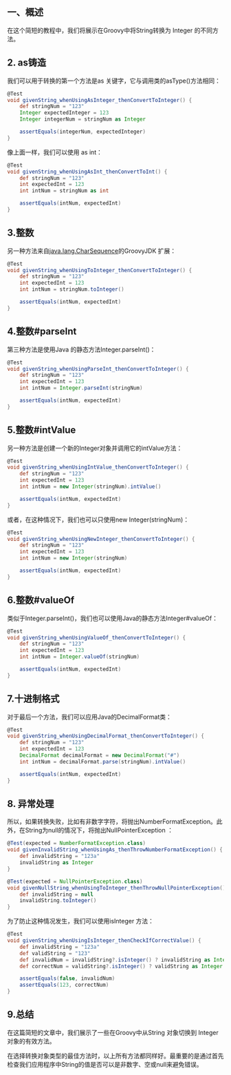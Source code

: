 ## 一、概述

在这个简短的教程中，我们将展示在Groovy中将String转换为 Integer 的不同方法。

## 2. as铸造 

我们可以用于转换的第一个方法是as 关键字，它与调用类的asType()方法相同：

```groovy
@Test
void givenString_whenUsingAsInteger_thenConvertToInteger() {
    def stringNum = "123"
    Integer expectedInteger = 123
    Integer integerNum = stringNum as Integer

    assertEquals(integerNum, expectedInteger)
}
```

像上面一样，我们可以使用 as int：

```groovy
@Test
void givenString_whenUsingAsInt_thenConvertToInt() {
    def stringNum = "123"
    int expectedInt = 123
    int intNum = stringNum as int

    assertEquals(intNum, expectedInt)
}
```

## 3.整数

另一种方法来自[java.lang.CharSequence](https://docs.groovy-lang.org/latest/html/groovy-jdk/java/lang/CharSequence.html#toInteger())的GroovyJDK 扩展：

```groovy
@Test
void givenString_whenUsingToInteger_thenConvertToInteger() {
    def stringNum = "123"
    int expectedInt = 123
    int intNum = stringNum.toInteger()

    assertEquals(intNum, expectedInt)
}
```

## 4.整数#parseInt

第三种方法是使用Java 的静态方法Integer.parseInt()：

```groovy
@Test
void givenString_whenUsingParseInt_thenConvertToInteger() {
    def stringNum = "123"
    int expectedInt = 123
    int intNum = Integer.parseInt(stringNum)

    assertEquals(intNum, expectedInt)
}
```

## 5.整数#intValue

另一种方法是创建一个新的Integer对象并调用它的intValue方法：

```groovy
@Test
void givenString_whenUsingIntValue_thenConvertToInteger() {
    def stringNum = "123"
    int expectedInt = 123
    int intNum = new Integer(stringNum).intValue()

    assertEquals(intNum, expectedInt)
}
```

或者，在这种情况下，我们也可以只使用new Integer(stringNum)：

```groovy
@Test
void givenString_whenUsingNewInteger_thenConvertToInteger() {
    def stringNum = "123"
    int expectedInt = 123
    int intNum = new Integer(stringNum)

    assertEquals(intNum, expectedInt)
}
```

## 6.整数#valueOf

类似于Integer.parseInt()，我们也可以使用Java的静态方法Integer#valueOf：

```groovy
@Test
void givenString_whenUsingValueOf_thenConvertToInteger() {
    def stringNum = "123"
    int expectedInt = 123
    int intNum = Integer.valueOf(stringNum)

    assertEquals(intNum, expectedInt)
}
```

## 7.十进制格式

对于最后一个方法，我们可以应用Java的DecimalFormat类：

```groovy
@Test
void givenString_whenUsingDecimalFormat_thenConvertToInteger() {
    def stringNum = "123"
    int expectedInt = 123
    DecimalFormat decimalFormat = new DecimalFormat("#")
    int intNum = decimalFormat.parse(stringNum).intValue()

    assertEquals(intNum, expectedInt)
}
```

## 8. 异常处理

所以，如果转换失败，比如有非数字字符，将抛出NumberFormatException。此外，在String为null的情况下，将抛出NullPointerException ：

```groovy
@Test(expected = NumberFormatException.class)
void givenInvalidString_whenUsingAs_thenThrowNumberFormatException() {
    def invalidString = "123a"
    invalidString as Integer
}

@Test(expected = NullPointerException.class)
void givenNullString_whenUsingToInteger_thenThrowNullPointerException() {
    def invalidString = null
    invalidString.toInteger()
}
```

为了防止这种情况发生，我们可以使用isInteger 方法：

```groovy
@Test
void givenString_whenUsingIsInteger_thenCheckIfCorrectValue() {
    def invalidString = "123a"
    def validString = "123"
    def invalidNum = invalidString?.isInteger() ? invalidString as Integer : false
    def correctNum = validString?.isInteger() ? validString as Integer : false

    assertEquals(false, invalidNum)
    assertEquals(123, correctNum)
}
```

## 9.总结

在这篇简短的文章中，我们展示了一些在Groovy中从String 对象切换到 Integer对象的有效方法。

在选择转换对象类型的最佳方法时，以上所有方法都同样好。最重要的是通过首先检查我们应用程序中String的值是否可以是非数字、空或null来避免错误。